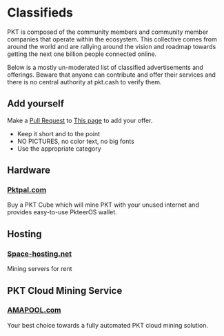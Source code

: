 # Classifieds
PKT is composed of the community members and community member companies that operate within the ecosystem. This collective comes from around the world and are rallying around the vision and roadmap towards getting the next one billion people connected online.

Below is a mostly un-moderated list of classified advertisements and offerings. Beware that anyone can contribute and offer their services and there is no central authority at pkt.cash to verify them.

## Add yourself
Make a [Pull Request](https://docs.github.com/en/github/collaborating-with-pull-requests/proposing-changes-to-your-work-with-pull-requests/creating-a-pull-request) to [This page](https://github.com/pkt-cash/pkt-docs/blob/main/docs/commercial.md) to add your offer.

* Keep it short and to the point
* NO PICTURES, no color text, no big fonts
* Use the appropriate category

## Hardware
### [Pktpal.com](https://pktpal.com/)
Buy a PKT Cube which will mine PKT with your unused internet and provides easy-to-use PkteerOS wallet.

## Hosting
### [Space-hosting.net](https://space-hosting.net/pktcash)
Mining servers for rent

## PKT Cloud Mining Service
### [AMAPOOL.com](https://amapool.com/)
Your best choice towards a fully automated PKT cloud mining solution.

